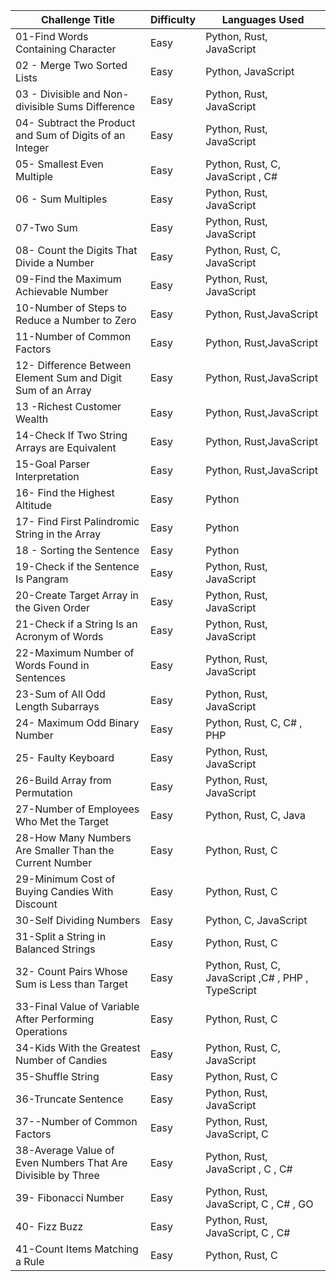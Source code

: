 | Challenge Title                                              | Difficulty | Languages Used                                     |
| ------------------------------------------------------------ | ---------- | -------------------------------------------------- |
| 01-Find Words Containing Character                           | Easy       | Python, Rust, JavaScript                           |
| 02 - Merge Two Sorted Lists                                  | Easy       | Python, JavaScript                                 |
| 03 - Divisible and Non-divisible Sums Difference             | Easy       | Python, Rust, JavaScript                           |
| 04- Subtract the Product and Sum of Digits of an Integer     | Easy       | Python, Rust, JavaScript                           |
| 05- Smallest Even Multiple                                   | Easy       | Python, Rust, C, JavaScript , C#                   |
| 06 - Sum Multiples                                           | Easy       | Python, Rust, JavaScript                           |
| 07-Two Sum                                                   | Easy       | Python, Rust, JavaScript                           |
| 08- Count the Digits That Divide a Number                    | Easy       | Python, Rust, C, JavaScript                        |
| 09-Find the Maximum Achievable Number                        | Easy       | Python, Rust, JavaScript                           |
| 10-Number of Steps to Reduce a Number to Zero                | Easy       | Python, Rust,JavaScript                            |
| 11-Number of Common Factors                                  | Easy       | Python, Rust,JavaScript                            |
| 12- Difference Between Element Sum and Digit Sum of an Array | Easy       | Python, Rust,JavaScript                            |
| 13 -Richest Customer Wealth                                  | Easy       | Python, Rust,JavaScript                            |
| 14-Check If Two String Arrays are Equivalent                 | Easy       | Python, Rust,JavaScript                            |
| 15-Goal Parser Interpretation                                | Easy       | Python, Rust,JavaScript                            |
| 16- Find the Highest Altitude                                | Easy       | Python                                             |
| 17- Find First Palindromic String in the Array               | Easy       | Python                                             |
| 18 - Sorting the Sentence                                    | Easy       | Python                                             |
| 19-Check if the Sentence Is Pangram                          | Easy       | Python, Rust, JavaScript                           |
| 20-Create Target Array in the Given Order                    | Easy       | Python, Rust, JavaScript                           |
| 21-Check if a String Is an Acronym of Words                  | Easy       | Python, Rust, JavaScript                           |
| 22-Maximum Number of Words Found in Sentences                | Easy       | Python, Rust, JavaScript                           |
| 23-Sum of All Odd Length Subarrays                           | Easy       | Python, Rust, JavaScript                           |
| 24- Maximum Odd Binary Number                                | Easy       | Python, Rust, C, C# , PHP                          |
| 25- Faulty Keyboard                                          | Easy       | Python, Rust, JavaScript                           |
| 26-Build Array from Permutation                              | Easy       | Python, Rust, JavaScript                           |
| 27-Number of Employees Who Met the Target                    | Easy       | Python, Rust, C, Java                              |
| 28-How Many Numbers Are Smaller Than the Current Number      | Easy       | Python, Rust, C                                    |
| 29-Minimum Cost of Buying Candies With Discount              | Easy       | Python, Rust, C                                    |
| 30-Self Dividing Numbers                                     | Easy       | Python, C, JavaScript                              |
| 31-Split a String in Balanced Strings                        | Easy       | Python, Rust, C                                    |
| 32- Count Pairs Whose Sum is Less than Target                | Easy       | Python, Rust, C, JavaScript ,C# , PHP , TypeScript |
| 33-Final Value of Variable After Performing Operations       | Easy       | Python, Rust, C                                    |
| 34-Kids With the Greatest Number of Candies                  | Easy       | Python, Rust, C, JavaScript                        |
| 35-Shuffle String                                            | Easy       | Python, Rust, C                                    |
| 36-Truncate Sentence                                         | Easy       | Python, Rust, JavaScript                           |
| 37--Number of Common Factors                                 | Easy       | Python, Rust, JavaScript, C                        |
| 38-Average Value of Even Numbers That Are Divisible by Three | Easy       | Python, Rust, JavaScript , C , C#                  |
| 39- Fibonacci Number                                         | Easy       | Python, Rust, JavaScript, C , C# , GO              |
| 40- Fizz Buzz                                                | Easy       | Python, Rust, JavaScript, C , C#                   |
| 41-Count Items Matching a Rule                               | Easy       | Python, Rust,  C                                   |
